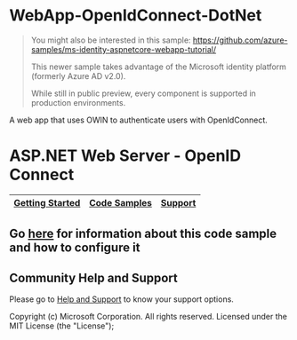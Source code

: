 # WebApp-OpenIdConnect-DotNet

> You might also be interested in this sample: https://github.com/azure-samples/ms-identity-aspnetcore-webapp-tutorial/
>
> This newer sample takes advantage of the Microsoft identity platform (formerly Azure AD v2.0).
>
> While still in public preview, every component is supported in production environments.

A web app that uses OWIN to authenticate users with OpenIdConnect.

ASP.NET Web Server - OpenID Connect
======================================================

| [Getting Started](https://aka.ms/aaddev)| [Code Samples](https://github.com/azure-samples/) | [Support](README.md#community-help-and-support)
| --- | --- | --- |

## Go [here](https://docs.microsoft.com/azure/active-directory/develop/guidedsetups/active-directory-aspnetwebapp-v1) for information about this code sample and how to configure it

## Community Help and Support

Please go to [Help and Support](https://docs.microsoft.com/en-us/azure/active-directory/develop/active-directory-develop-help-support) to know your support options.

Copyright (c) Microsoft Corporation.  All rights reserved. Licensed under the MIT License (the "License");